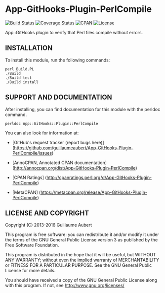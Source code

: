App-GitHooks-Plugin-PerlCompile
===============================

[![Build Status](https://travis-ci.org/guillaumeaubert/App-GitHooks-Plugin-PerlCompile.svg?branch=master)](https://travis-ci.org/guillaumeaubert/App-GitHooks-Plugin-PerlCompile)
[![Coverage Status](https://coveralls.io/repos/guillaumeaubert/App-GitHooks-Plugin-PerlCompile/badge.svg?branch=master)](https://coveralls.io/r/guillaumeaubert/App-GitHooks-Plugin-PerlCompile?branch=master)
[![CPAN](https://img.shields.io/cpan/v/App-GitHooks-Plugin-PerlCompile.svg)](https://metacpan.org/release/App-GitHooks-Plugin-PerlCompile)
[![License](https://img.shields.io/badge/license-GPLv3-blue.svg)](https://opensource.org/licenses/GPL-3.0)

App::GitHooks plugin to verify that Perl files compile without errors.


INSTALLATION
------------

To install this module, run the following commands:

	perl Build.PL
	./Build
	./Build test
	./Build install


SUPPORT AND DOCUMENTATION
-------------------------

After installing, you can find documentation for this module with the
perldoc command.

	perldoc App::GitHooks::Plugin::PerlCompile


You can also look for information at:

 * [GitHub's request tracker (report bugs here)]
   (https://github.com/guillaumeaubert/App-GitHooks-Plugin-PerlCompile/issues)

 * [AnnoCPAN, Annotated CPAN documentation]
   (http://annocpan.org/dist/App-GitHooks-Plugin-PerlCompile)

 * [CPAN Ratings]
   (http://cpanratings.perl.org/d/App-GitHooks-Plugin-PerlCompile)

 * [MetaCPAN]
   (https://metacpan.org/release/App-GitHooks-Plugin-PerlCompile)


LICENSE AND COPYRIGHT
---------------------

Copyright (C) 2013-2016 Guillaume Aubert

This program is free software: you can redistribute it and/or modify it under
the terms of the GNU General Public License version 3 as published by the Free
Software Foundation.

This program is distributed in the hope that it will be useful, but WITHOUT ANY
WARRANTY; without even the implied warranty of MERCHANTABILITY or FITNESS FOR A
PARTICULAR PURPOSE. See the GNU General Public License for more details.

You should have received a copy of the GNU General Public License along with
this program. If not, see http://www.gnu.org/licenses/

